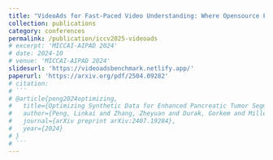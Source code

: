 ```yaml
---
title: "VideoAds for Fast-Paced Video Understanding: Where Opensource Foundation Models Beat GPT-4o & Gemini-1.5 Pro"
collection: publications
category: conferences
permalink: /publication/iccv2025-videoads
# excerpt: 'MICCAI-AIPAD 2024'
# date: 2024-10
# venue: 'MICCAI-AIPAD 2024'
slidesurl: 'https://videoadsbenchmark.netlify.app/'
paperurl: 'https://arxiv.org/pdf/2504.09282'
# citation: 
# ```
# @article{peng2024optimizing,
#   title={Optimizing Synthetic Data for Enhanced Pancreatic Tumor Segmentation},
#   author={Peng, Linkai and Zhang, Zheyuan and Durak, Gorkem and Miller, Frank H and Medetalibeyoglu, Alpay and Wallace, Michael B and Bagci, Ulas},
#   journal={arXiv preprint arXiv:2407.19284},
#   year={2024}
# }
# ```
---
```

<!-- 
Pancreatic cancer remains one of the leading causes of cancerrelated mortality worldwide. Precise segmentation of pancreatic tumors from medical images is a bottleneck for effective clinical decision-making. However, achieving a high accuracy is often limited by the small size and availability of real patient data for training deep learning models. Recent approaches have employed synthetic data generation to augment training datasets. While promising, these methods may not yet meet the performance benchmarks required for real-world clinical use. This study critically evaluates the limitations of existing generative-AI based frameworks for pancreatic tumor segmentation. We conduct a series of experiments to investigate the impact of synthetic tumor size and boundary definition precision on model performance. Our findings demonstrate that: (1) strategically selecting a combination of synthetic tumor sizes is crucial for optimal segmentation outcomes, and (2) generating synthetic tumors with precise boundaries significantly improves model accuracy. These insights highlight the importance of utilizing refined synthetic data augmentation for enhancing the clinical utility of segmentation models in pancreatic cancer decision making including diagnosis, prognosis, and treatment plans.

![aipad2024](/paper_figs/aipad2024.png) -->